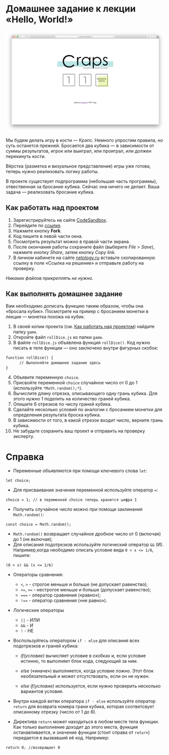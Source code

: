 # Домашнее задание к лекции «Hello, World!»

![empty](../assets/empty.png)

Мы будем делать игру в кости — Крэпс. Немного упростим правила, но суть останется прежней. Бросается два кубика — в зависимости от суммы результатов, игрок или выиграл, или проиграл, или должен перекинуть кости.

Вёрстка (разметка и визуальное представление) игры уже готова, теперь нужно реализовать логику работы.

В проекте существует подпрограмма (небольшая часть программы), отвественная за бросание кубика. Сейчас она ничего не делает. Ваша задача — реализовать бросание кубика.

## Как работать над проектом

1. Зарегистрируйтесь на сайте [CodeSandbox](https://codesandbox.io/).
2. Перейдите по [ссылке](https://codesandbox.io/s/sd-craps-pd7zf).
3. Нажмите кнопку **Fork**.
4. Код пишите в левой части окна.
5. Посмотреть результат можно в правой части экрана.
6. После окончания работы сохраните файл (выберите _File > Save_), нажмите кнопку _Share_, затем кнопку  _Copy link_.
7. В личном кабинете на сайте [netology.ru](http://netology.ru/) вставьте скопированную ссылку в поле «Ссылка на решение» и отправьте работу на проверку.

_Никаких файлов прикреплять не нужно._

## Как выполнять домашнее задание

Вам необходимо дописать функцию таким образом, чтобы она «бросала кубик». Посмотрите на пример с бросанием монетки в лекции — монетка похожа на кубик.

1. В своей копии проекта (см. [Как работать над проектом](#как-работать-над-проектом)) найдите папку `game`.
2. Откройте файл `rollDice.js` из папки `game`.
3. В файле `rollDice.js` объявлена функция `rollDice()`. Код нужно писать в теле функции — оно заключено внутри фигурных скобок:
```
function rollDice() {
      // Выполняйте домашнее задание здесь    
}
```
4. Объявите переменную `choice`.    
5. Присвойте переменной `choice` случайное число от 0 до 1 (используйте `*Math.random();*`).
6. Вычислите длину отрезка, описывающего одну грань кубика. Для этого нужно 1 поделить на количество граней кубика.
7. Опишите 6 отрезков по числу граней кубика.
8. Сделайте несколько условий по аналогии с бросанием монетки для определения результата броска кубика.
9. В зависимости от того, в какой отрезок входит число, верните грань кубика.
10. Не забудьте сохранить ваш проект и отправить на проверку эксперту.


# Справка #
- Переменные объявляются при помощи ключевого слова `let`:
```    
let choice;
```
- Для присваивания значения переменной используйте оператор `=`:
```
choice = 1; // в переменной choice теперь хранится цифра 1 
```
- Получить случайное число можно при помощи заклинания `Math.random()`:
```
const choice = Math.random();   
```
- `Math.random()` возвращает случайное  дробное число от 0 (включая) до 1 (не включая);
- Для описания подотрезков используйте логический оператор `&&` (И). Например,когда неободимо описать условие вида `0 < x <= 1/6`, пишите:
```
(0 < x) && (x <= 1/6)
```
- Операторы сравнения:
  * `<`, `>` - строгое меньше и больше (не допускает равенство);
  * `<=`, `>=` - нестрогое меньше и больше (допускает равенство);
  * `===` - оператор сравнения («равно»);
  * `!==` - оператор сравнения («не равно»).

- Логические операторы
  * `||` - ИЛИ
  * `&&` - И
  * `!` - НЕ      
      
- Воспользуйтесь оператором `if - else` для описания всех подотрезков и граней кубика:
  - *if(_условие_)* вычисляет условие в скобках и, если условие истинно, то выполняет блок кода, следующий за ним. 

  - *else* («иначе») выполняется, когда условие ложно. Этот блок необязательный и может отсутствовать, если он не нужен.

  - *else if(_условие_)* используется, если нужно проверить несколько вариантов условия.
- Внутри каждой ветви оператора `if - else` используйте оператор `return` для возврата номера грани кубика, которая соответсвует описанному отрезку (число от 1 до 6).

- Директива `return` может находиться в любом месте тела функции. Как только выполнение доходит до этого места, функция останавливается, и значение функции (стоит справа от `return`) передается в вызвавший её код. 
Например:
```
return 0; //возвращает 0
```
